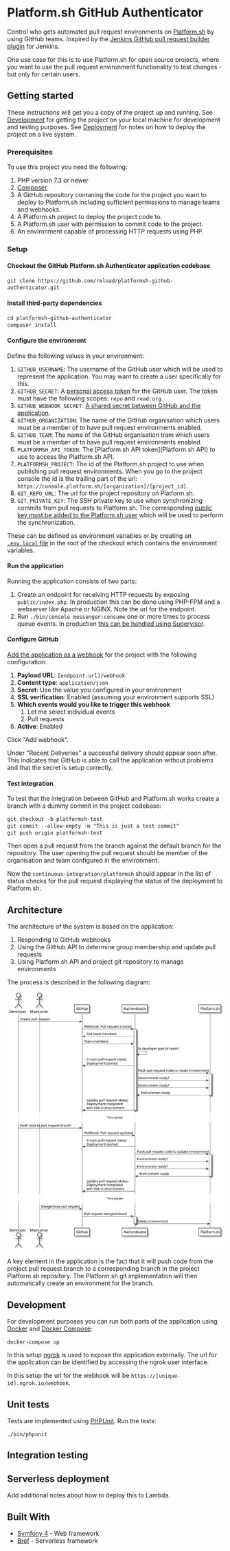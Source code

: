 # Platform.sh GitHub Authenticator

Control who gets automated pull request environments on [Platform.sh](https://platform.sh) by using GitHub teams. Inspired by the [Jenkins GitHub pull request builder plugin]() for Jenkins.

One use case for this is to use Platform.sh for open source projects, where you want to use the pull request environment functionality to test changes - but only for certain users.

## Getting started

These instructions will get you a copy of the project up and running. See [Development](#development) for getting the project on your local machine for development and testing purposes. See [Deployment](#deployment) for notes on how to deploy the project on a live system.

### Prerequisites

To use this project you need the following:

1. PHP version 7.3 or newer
2. [Composer](https://getcomposer.org/)
3. A GitHub repository contaning the code for the project you want to deploy to Platform.sh including sufficient permissions to manage teams and webhooks.
4. A Platform.sh project to deploy the project code to.
5. A Platform.sh user with permission to commit code to the project.
6. An environment capable of processing HTTP requests using PHP. 

### Setup

#### Checkout the GitHub Platform.sh Authenticator application codebase

```
git clone https://github.com/reload/platformsh-github-authenticator.git
```

#### Install third-party dependencies

```
cd platformsh-github-authenticator
composer install
```

#### Configure the environment 

Define the following values in your environment: 

1. `GITHUB_USERNAME`: The username of the GitHub user which will be used to represent the application. You may want to create a user specifically for this.
2. `GITHUB_SECRET`: A [personal access token](https://github.blog/2013-05-16-personal-api-tokens/) for the GitHub user. The token must have the following scopes: `repo` and `read:org`.
3. `GITHUB_WEBHOOK_SECRET`: [A shared secret between GitHub and the application](https://developer.github.com/webhooks/securing/#setting-your-secret-token).
4. `GITHUB_ORGANIZATION`: The name of the GitHub organisation which users must be a member of to have pull request environments enabled.
5. `GITHUB_TEAM`: The name of the GitHub organisation tram which users must be a member of to have pull request environments enabled.
6. `PLATFORMSH_API_TOKEN`: The [Platform.sh API token](Platform.sh API) to use to access the Platform.sh API. 
7. `PLATFORMSH_PROJECT`: The id of the Platform.sh project to use when publishing pull request environments. When you go to the project console the id is the trailing part of the url: `https://console.platform.sh/[organization]/[project_id]`.
8. `GIT_REPO_URL`: The url for the project repository on Platform.sh. 
9. `GIT_PRIVATE_KEY`: The SSH private key to use when synchronizing commits from pull requests to Platform.sh. The corresponding [public key must be added to the Platform.sh user](https://docs.platform.sh/development/ssh.html#add-the-ssh-key-to-your-platform-account) which will be used to perform the synchronization.

These can be defined as environment variables or by creating an [`.env.local` file](https://symfony.com/doc/current/configuration.html#configuration-based-on-environment-variables) in the root of the checkout which contains the environment variables.

#### Run the application

Running the application consists of two parts:

1. Create an endpoint for receiving HTTP requests by exposing `public/index.php`. In production this can be done using PHP-FPM and a webserver like Apache or NGINX. Note the url for the endpoint.
2. Run `./bin/console messenger:consume` one or more times to process queue events. In production [this can be handled using Supervisor](https://symfony.com/doc/current/messenger.html#supervisor-configuration).

#### Configure GitHub

[Add the application as a webhook](https://developer.github.com/webhooks/creating/) for the project with the following configuration:

1. **Payload URL**: `[endpoint-url]/webhook`
2. **Content type**: `application/json`
3. **Secret**: Use the value you configured in your environment
4. **SSL verification**: Enabled (assuming your environment supports SSL)
5. **Which events would you like to trigger this webhook**
    1. Let me select individual events
    2. Pull requests
6. **Active**: Enabled

Click "Add webhook".

Under "Recent Deliveries" a successful delivery should appear soon after. This indicates that GitHub is able to call the application without problems and that the secret is setup correctly.

#### Test integration

To test that the integration between GitHub and Platform.sh works create a branch with a dummy commit in the project codebase:

```
git checkout -b platformsh-test
git commit --allow-empty -m "This is just a test commit"
git push origin platformsh-test
```

Then open a pull request from the branch against the default branch for the repository. The user opening the pull request should be member of the organisation and team configured in the environment.

Now the `continuous-integration/platformsh` should appear in the list of status checks for the pull request displaying the status of the deployment to Platform.sh. 

## Architecture

The architecture of the system is based on the application:
 
 1. Responding to GitHub webhooks
 2. Using the GitHub API to determine group membership and update pull requests
 3. Using Platform.sh API and project git repository to manage environments
 
 The process is described in the following diagram:
  
![Architecture](/docs/architecture.svg)

A key element in the application is the fact that it will push code from the project pull request branch to a corresponding branch in the project Platform.sh repository. The Platform.sh git implementation will then automatically create an environment for the branch.

## Development

For development purposes you can run both parts of the application using [Docker](https://docs.docker.com/install/) and [Docker Compose](https://docs.docker.com/compose/):

```
docker-compose up
```

In this setup [ngrok](https://ngrok.com/) is used to expose the application externally. The url for the application can be identified by accessing the ngrok user interface.

In this setup the url for the webhook will be `https://[unique-id].ngrok.io/webhook`. 

## Unit tests

Tests are implemented using [PHPUnit](https://phpunit.de/). Run the tests:

```
./bin/phpunit
```

## Integration testing

## Serverless deployment

Add additional notes about how to deploy this to Lambda.

## Built With

* [Symfony 4](https://symfony.com/4) - Web framework
* [Bref](https://bref.sh/) - Serverless framework

